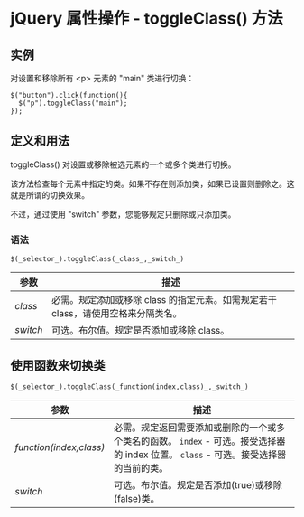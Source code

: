 # jQuery 属性操作 - toggleClass() 方法



## 实例

对设置和移除所有 &lt;p&gt; 元素的 "main" 类进行切换：

```
$("button").click(function(){
  $("p").toggleClass("main");
});

```

## 定义和用法

toggleClass() 对设置或移除被选元素的一个或多个类进行切换。

该方法检查每个元素中指定的类。如果不存在则添加类，如果已设置则删除之。这就是所谓的切换效果。

不过，通过使用 "switch" 参数，您能够规定只删除或只添加类。

### 语法

```
$(_selector_).toggleClass(_class_,_switch_)
```

| 参数 | 描述 |
| --- | --- |
| _class_ | 必需。规定添加或移除 class 的指定元素。如需规定若干 class，请使用空格来分隔类名。 |
| _switch_ | 可选。布尔值。规定是否添加或移除 class。 |

## 使用函数来切换类

```
$(_selector_).toggleClass(_function(index,class)_,_switch_)
```

| 参数 | 描述 |
| --- | --- |
| _function(index,class)_ |必需。规定返回需要添加或删除的一个或多个类名的函数。   `index` - 可选。接受选择器的 index 位置。   `class` - 可选。接受选择器的当前的类。 |
| _switch_ | 可选。布尔值。规定是否添加(true)或移除(false)类。 |

